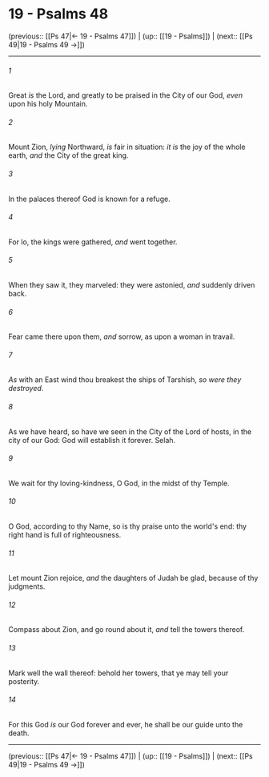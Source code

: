 # 19 - Psalms 48

(previous:: [[Ps 47|← 19 - Psalms 47]]) | (up:: [[19 - Psalms]]) | (next:: [[Ps 49|19 - Psalms 49 →]])

***


###### 1 
Great _is_ the Lord, and greatly to be praised in the City of our God, _even_ upon his holy Mountain. 

###### 2 
Mount Zion, _lying_ Northward, _is_ fair in situation: _it is_ the joy of the whole earth, _and_ the City of the great king. 

###### 3 
In the palaces thereof God is known for a refuge. 

###### 4 
For lo, the kings were gathered, _and_ went together. 

###### 5 
When they saw it, they marveled: they were astonied, _and_ suddenly driven back. 

###### 6 
Fear came there upon them, _and_ sorrow, as upon a woman in travail. 

###### 7 
_As_ with an East wind thou breakest the ships of Tarshish, _so were they destroyed_. 

###### 8 
As we have heard, so have we seen in the City of the Lord of hosts, in the city of our God: God will establish it forever. Selah. 

###### 9 
We wait for thy loving-kindness, O God, in the midst of thy Temple. 

###### 10 
O God, according to thy Name, so is thy praise unto the world's end: thy right hand is full of righteousness. 

###### 11 
Let mount Zion rejoice, _and_ the daughters of Judah be glad, because of thy judgments. 

###### 12 
Compass about Zion, and go round about it, _and_ tell the towers thereof. 

###### 13 
Mark well the wall thereof: behold her towers, that ye may tell your posterity. 

###### 14 
For this God _is_ our God forever and ever, he shall be our guide unto the death.

***

(previous:: [[Ps 47|← 19 - Psalms 47]]) | (up:: [[19 - Psalms]]) | (next:: [[Ps 49|19 - Psalms 49 →]])
